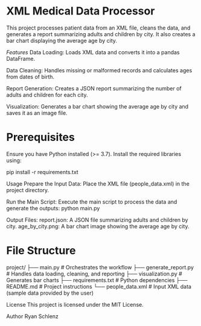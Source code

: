 # XML Medical Data Processor

This project processes patient data from an XML file, cleans the data, and generates a report summarizing adults and children by city. It also creates a bar chart displaying the average age by city.

*Features*
Data Loading: Loads XML data and converts it into a pandas DataFrame.

Data Cleaning: Handles missing or malformed records and calculates ages from dates of birth.

Report Generation: Creates a JSON report summarizing the number of adults and children for each city.

Visualization: Generates a bar chart showing the average age by city and saves it as an image file.

# Prerequisites
Ensure you have Python installed (>= 3.7). Install the required libraries using:

pip install -r requirements.txt

Usage
Prepare the Input Data:
Place the XML file (people_data.xml) in the project directory.

Run the Main Script:
Execute the main script to process the data and generate the outputs:
python main.py

Output Files:
report.json: A JSON file summarizing adults and children by city.
age_by_city.png: A bar chart image showing the average age by city.

# File Structure
project/
├── main.py                # Orchestrates the workflow
├── generate_report.py      # Handles data loading, cleaning, and reporting
├── visualization.py        # Generates bar charts
├── requirements.txt        # Python dependencies
├── README.md               # Project instructions
└── people_data.xml         # Input XML data (sample data provided by the user)

License
This project is licensed under the MIT License.

Author
Ryan Schlenz